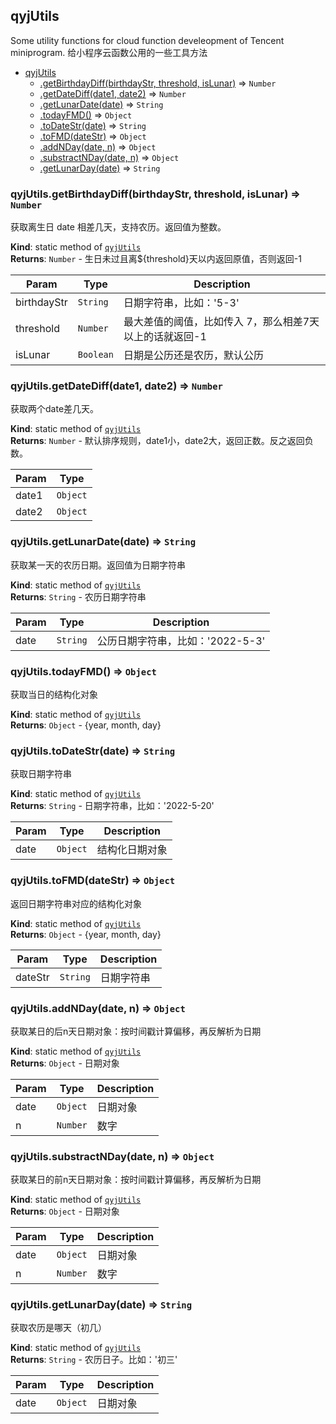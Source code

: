 ## qyjUtils
Some utility functions for cloud function develeopment of Tencent miniprogram.
给小程序云函数公用的一些工具方法

* [qyjUtils](#module_qyjUtils)
    * [.getBirthdayDiff(birthdayStr, threshold, isLunar)](#module_qyjUtils.getBirthdayDiff) ⇒ <code>Number</code>
    * [.getDateDiff(date1, date2)](#module_qyjUtils.getDateDiff) ⇒ <code>Number</code>
    * [.getLunarDate(date)](#module_qyjUtils.getLunarDate) ⇒ <code>String</code>
    * [.todayFMD()](#module_qyjUtils.todayFMD) ⇒ <code>Object</code>
    * [.toDateStr(date)](#module_qyjUtils.toDateStr) ⇒ <code>String</code>
    * [.toFMD(dateStr)](#module_qyjUtils.toFMD) ⇒ <code>Object</code>
    * [.addNDay(date, n)](#module_qyjUtils.addNDay) ⇒ <code>Object</code>
    * [.substractNDay(date, n)](#module_qyjUtils.substractNDay) ⇒ <code>Object</code>
    * [.getLunarDay(date)](#module_qyjUtils.getLunarDay) ⇒ <code>String</code>

<a name="module_qyjUtils.getBirthdayDiff"></a>

### qyjUtils.getBirthdayDiff(birthdayStr, threshold, isLunar) ⇒ <code>Number</code>
获取离生日 date 相差几天，支持农历。返回值为整数。

**Kind**: static method of [<code>qyjUtils</code>](#module_qyjUtils)  
**Returns**: <code>Number</code> - 生日未过且离${threshold}天以内返回原值，否则返回-1  

| Param | Type | Description |
| --- | --- | --- |
| birthdayStr | <code>String</code> | 日期字符串，比如：'5-3' |
| threshold | <code>Number</code> | 最大差值的阈值，比如传入 7，那么相差7天以上的话就返回-1 |
| isLunar | <code>Boolean</code> | 日期是公历还是农历，默认公历 |

<a name="module_qyjUtils.getDateDiff"></a>

### qyjUtils.getDateDiff(date1, date2) ⇒ <code>Number</code>
获取两个date差几天。

**Kind**: static method of [<code>qyjUtils</code>](#module_qyjUtils)  
**Returns**: <code>Number</code> - 默认排序规则，date1小，date2大，返回正数。反之返回负数。  

| Param | Type |
| --- | --- |
| date1 | <code>Object</code> | 
| date2 | <code>Object</code> | 

<a name="module_qyjUtils.getLunarDate"></a>

### qyjUtils.getLunarDate(date) ⇒ <code>String</code>
获取某一天的农历日期。返回值为日期字符串

**Kind**: static method of [<code>qyjUtils</code>](#module_qyjUtils)  
**Returns**: <code>String</code> - 农历日期字符串  

| Param | Type | Description |
| --- | --- | --- |
| date | <code>String</code> | 公历日期字符串，比如：'2022-5-3' |

<a name="module_qyjUtils.todayFMD"></a>

### qyjUtils.todayFMD() ⇒ <code>Object</code>
获取当日的结构化对象

**Kind**: static method of [<code>qyjUtils</code>](#module_qyjUtils)  
**Returns**: <code>Object</code> - {year, month, day}  
<a name="module_qyjUtils.toDateStr"></a>

### qyjUtils.toDateStr(date) ⇒ <code>String</code>
获取日期字符串

**Kind**: static method of [<code>qyjUtils</code>](#module_qyjUtils)  
**Returns**: <code>String</code> - 日期字符串，比如：'2022-5-20'  

| Param | Type | Description |
| --- | --- | --- |
| date | <code>Object</code> | 结构化日期对象 |

<a name="module_qyjUtils.toFMD"></a>

### qyjUtils.toFMD(dateStr) ⇒ <code>Object</code>
返回日期字符串对应的结构化对象

**Kind**: static method of [<code>qyjUtils</code>](#module_qyjUtils)  
**Returns**: <code>Object</code> - {year, month, day}  

| Param | Type | Description |
| --- | --- | --- |
| dateStr | <code>String</code> | 日期字符串 |

<a name="module_qyjUtils.addNDay"></a>

### qyjUtils.addNDay(date, n) ⇒ <code>Object</code>
获取某日的后n天日期对象：按时间戳计算偏移，再反解析为日期

**Kind**: static method of [<code>qyjUtils</code>](#module_qyjUtils)  
**Returns**: <code>Object</code> - 日期对象  

| Param | Type | Description |
| --- | --- | --- |
| date | <code>Object</code> | 日期对象 |
| n | <code>Number</code> | 数字 |

<a name="module_qyjUtils.substractNDay"></a>

### qyjUtils.substractNDay(date, n) ⇒ <code>Object</code>
获取某日的前n天日期对象：按时间戳计算偏移，再反解析为日期

**Kind**: static method of [<code>qyjUtils</code>](#module_qyjUtils)  
**Returns**: <code>Object</code> - 日期对象  

| Param | Type | Description |
| --- | --- | --- |
| date | <code>Object</code> | 日期对象 |
| n | <code>Number</code> | 数字 |

<a name="module_qyjUtils.getLunarDay"></a>

### qyjUtils.getLunarDay(date) ⇒ <code>String</code>
获取农历是哪天（初几）

**Kind**: static method of [<code>qyjUtils</code>](#module_qyjUtils)  
**Returns**: <code>String</code> - 农历日子。比如：'初三'  

| Param | Type | Description |
| --- | --- | --- |
| date | <code>Object</code> | 日期对象 |